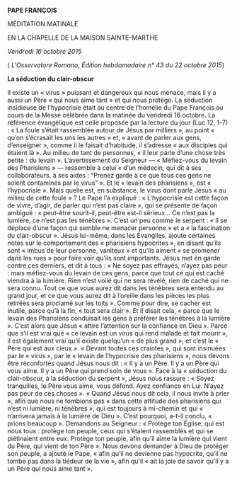 **PAPE FRANÇOIS**

MÉDITATION MATINALE

EN LA CHAPELLE DE LA MAISON SAINTE-MARTHE

*Vendredi 16 octobre 2015*

( *L'Osservatore Romano*, *Édition hebdomadaire n° 43 du 22 octobre 2015*)

**La séduction du clair-obscur**

Il existe un « virus » puissant et dangereux qui nous menace, mais il y a aussi un Père « qui nous aime tant » et qui nous protège. La séduction insidieuse de l’hypocrisie était au centre de l’homélie du Pape François au cours de la Messe célébrée dans la matinée du vendredi 16 octobre. La référence évangélique est celle proposée par la lecture du jour (Luc 12, 1-7) : « La foule s’était rassemblée autour de Jésus par milliers », au point « qu’on s’écrasait les uns les autres » et, « avant de parler aux gens, d’enseigner », comme il le faisait d’habitude, il s’adresse « aux disciples qui étaient là ». Au milieu de tant de personnes, « il leur parle d’une chose très petite : du levain ». L’avertissement du Seigneur — « Méfiez-vous du levain des Pharisiens » — ressemble à celui « d’un médecin, qui dit à ses collaborateurs, à ses aides : “Prenez garde à ce que tous ces gens ne soient contaminés par le virus” ». Et le « levain des pharisiens », est « l’hypocrisie ». Mais quelle est, en substance, le virus dont parle Jésus « au milieu de cette foule » ? Le Pape l’a expliqué : « L’hypocrisie est cette façon de vivre, d’agir, de parler qui n’est pas claire », qui se présente de façon ambiguë : « peut-être sourit-il, peut-être est-il sérieux... Ce n’est pas la lumière, ce n’est pas les ténèbres ». C’est un peu comme le serpent : « Il se déplace d’une façon qui semble ne menacer personne » et a « la fascination du clair-obscur ». Jésus lui-même, dans les Évangiles, ajoute certaines notes sur le comportement des « pharisiens hypocrites », en disant qu’ils sont « imbus de leur personne, vaniteux » et qu’ils aiment « se promener dans les rues » pour faire voir qu’ils sont importants. Jésus met en garde contre ces derniers, et dit à tous : « Ne soyez pas effrayés, n’ayez pas peur : mais méfiez-vous du levain de ces gens, parce que tout ce qui est caché viendra à la lumière. Rien n’est voilé qui ne sera révélé, rien de caché qui ne sera connu. Tout ce que vous aurez dit dans les ténèbres sera entendu au grand jour, et ce que vous aurez dit à l’oreille dans les pièces les plus retirées sera proclamé sur les toits ». Comme pour dire, se cacher est inutile, parce qu’à la fin, « tout sera clair ». Et il disait cela, « parce que le levain des Pharisiens conduisait les gens à préférer les ténèbres à la lumière ». C’est alors que Jésus « attire l’attention sur la confiance en Dieu ». Parce que s’il est vrai que « ce levain est un virus qui rend malade et fait mourir », il est également vrai qu’il existe quelqu’un « de plus grand », et c’est le « Père qui est aux cieux ». « Devant toutes ces craintes », qui sont insinuées par le « virus », par le « levain de l’hypocrisie des pharisiens », nous devons être réconfortés quand Jésus nous dit : « Il y a un Père. Il y a un Père qui vous aime. Il y a un Père qui prend soin de vous ». Face à la « séduction du clair-obscur, à la séduction du serpent », Jésus nous rassure : « Soyez tranquilles, le Père vous aime, vous défend. Ayez confiance en Lui. N’ayez pas peur de ces choses ». « Quand Jésus nous dit cela, il nous invite à prier », afin que nous ne tombions pas « dans cette attitude des pharisiens qui n’est ni lumière, ni ténèbres », qui est toujours à mi-chemin et qui « n’arrivera jamais à la lumière de Dieu ». C’est pourquoi, a-t-il conclu, « prions beaucoup ». Demandons au Seigneur : « Protège ton Église, qui est nous tous : protège ton peuple, ceux qui s’étaient rassemblés et qui se piétinaient entre eux. Protège ton peuple, afin qu’il aime la lumière qui vient du Père, qui vient de ton Père ». Nous devons demander à Dieu de protéger son peuple, a ajouté le Pape, « afin qu’il ne devienne pas hypocrite, qu’il ne tombe pas dans la tiédeur de la vie », afin qu’il « ait la joie de savoir qu’il y a un Père qui nous aime tant ».